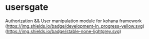 # usersgate
Authorization &amp;&amp; User manipulation module for kohana framework
(https://img.shields.io/badge/development-In_progress-yellow.svg)
(https://img.shields.io/badge/stable-none-lightgrey.svg)
